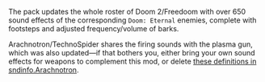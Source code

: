 The pack updates the whole roster of Doom 2/Freedoom with over 650 sound effects of the corresponding `Doom: Eternal` enemies, complete with footsteps and adjusted frequency/volume of barks.

Arachnotron/TechnoSpider shares the firing sounds with the plasma gun, which was also updated—if that bothers you, either bring your own sound effects for weapons to complement this mod, or delete [these definitions in sndinfo.Arachnotron](https://github.com/awgv/GZDoom-Eternal-enemy-sounds/blob/main/src/sndinfo.Arachnotron#L149-L150).
